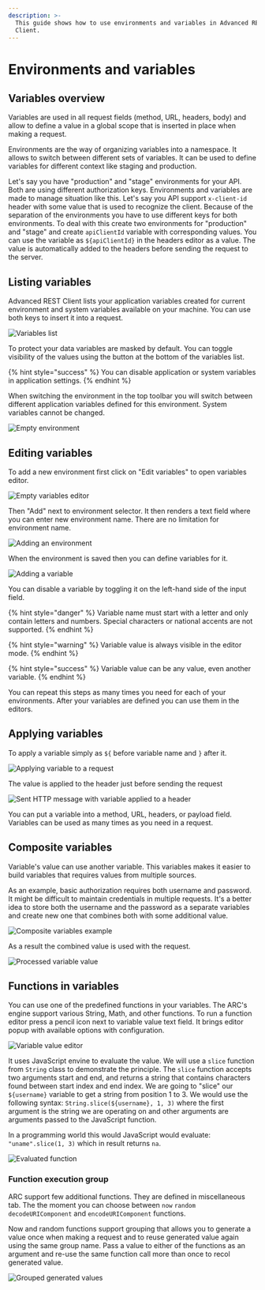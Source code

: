 ```yaml
---
description: >-
  This guide shows how to use environments and variables in Advanced REST
  Client.
---
```


# Environments and variables

## Variables overview

Variables are used in all request fields \(method, URL, headers, body\) and allow to define a value in a global scope that is inserted in place when making a request.

Environments are the way of organizing variables into a namespace. It allows to switch between different sets of variables. It can be used to define variables for different context like staging and production.

Let's say you have "production" and "stage" environments for your API. Both are using different authorization keys. Environments and variables are made to manage situation like this. Let's say you API support `x-client-id` header with some value that is used to recognize the client. Because of the separation of the environments you have to use different keys for both environments. To deal with this create two environments for "production" and "stage" and create `apiClientId` variable with corresponding values. You can use the variable as `${apiClientId}` in the headers editor as a value. The value is automatically added to the headers before sending the request to the server. 

## Listing variables

Advanced REST Client lists your application variables created for current environment and system variables available on your machine. You can use both keys to insert it into a request.

![Variables list](../.gitbook/assets/image%20%2812%29.png)

To protect your data variables are masked by default. You can toggle visibility of the values using the button at the bottom of the variables list.

{% hint style="success" %}
You can disable application or system variables in application settings.
{% endhint %}

When switching the environment in the top toolbar you will switch between different application variables defined for this environment. System variables cannot be changed.

![Empty environment](../.gitbook/assets/image%20%2810%29.png)

## Editing variables

To add a new environment first click on "Edit variables" to open variables editor.

![Empty variables editor](../.gitbook/assets/image%20%2837%29.png)

Then "Add" next to environment selector. It then renders a text field where you can enter new environment name. There are no limitation for environment name.

![Adding an environment](../.gitbook/assets/image%20%2828%29.png)

When the environment is saved then you can define variables for it.

![Adding a variable](../.gitbook/assets/image.png)

You can disable a variable by toggling it on the left-hand side of the input field.

{% hint style="danger" %}
Variable name must start with a letter and only contain letters and numbers. Special characters or national accents are not supported.
{% endhint %}

{% hint style="warning" %}
Variable value is always visible in the editor mode.
{% endhint %}

{% hint style="success" %}
Variable value can be any value, even another variable.
{% endhint %}

You can repeat this steps as many times you need for each of your environments. After your variables are defined you can use them in the editors.

## Applying variables

To apply a variable simply as `${` before variable name and `}` after it.

![Applying variable to a request](../.gitbook/assets/image%20%2832%29.png)

The value is applied to the header just before sending the request

![Sent HTTP message with variable applied to a header](../.gitbook/assets/image%20%2841%29.png)

You can put a variable into a method, URL, headers, or payload field. Variables can be used as many times as you need in a request.

## Composite variables

Variable's value can use another variable. This variables makes it easier to build variables that requires values from multiple sources.

As an example, basic authorization requires both username and password. It might be difficult to maintain credentials in multiple requests. It's a better idea to store both the username and the password as a separate variables and create new one that combines both with some additional value.

![Composite variables example](../.gitbook/assets/image%20%285%29.png)

As a result the combined value is used with the request.

![Processed variable value](../.gitbook/assets/image%20%2833%29.png)

## Functions in variables

You can use one of the predefined functions in your variables. The ARC's engine support various String, Math, and other functions. To run a function editor press a pencil icon next to variable value text field. It brings editor popup with available options with configuration.

![Variable value editor](../.gitbook/assets/image%20%287%29.png)

It uses JavaScript envine to evaluate the value. We will use a `slice` function from `String` class to demonstrate the principle. The `slice` function accepts two arguments start and end, and returns a string that contains characters found between start index and end index. We are going to "slice" our `${username}` variable to get a string from position 1 to 3. We would use the following syntax: `String.slice(${username}, 1, 3)` where the first argument is the string we are operating on and other arguments are arguments passed to the JavaScript function.

In a programming world this would JavaScript would evaluate: `"uname".slice(1, 3)` which in result returns `na`.

![Evaluated function](../.gitbook/assets/image%20%2831%29.png)

### Function execution group

ARC support few additional functions. They are defined in miscellaneous tab. The the moment you can choose between `now` `random` `decodeURIComponent` and `encodeURIComponent` functions.

Now and random functions support grouping that allows you to generate a value once when making a request and to reuse generated value again using the same group name. Pass a value to either of the functions as an argument and re-use the same function call more than once to recol generated value.

![Grouped generated values](../.gitbook/assets/image%20%2843%29.png)

